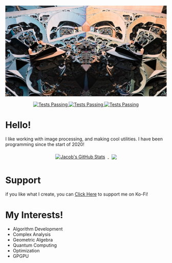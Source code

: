 [![Shelby's GitHub Banner](./assets/duality.jpg)](https://www.deviantart.com/ahhhh6980)

<p align="center">
    <a href="https://github.com/ahhhh6980/ahhhh6980/">
      <img alt="Tests Passing" src="https://badges.pufler.dev/visits/ahhhh6980/ahhhh6980?style=for-the-badge&color=675b9e" />
    </a>
   <a href="https://www.linkedin.com/in/jacob-berube-37b0b51b1/">
      <img alt="Tests Passing" src="https://img.shields.io/badge/LinkedIn-Profile-informational?style=for-the-badge&logo=linkedin&logoColor=white&color=675b9e" />
    </a>
   <a href="https://www.youtube.com/channel/UC0CgBIwl-0xGhgEo151V4ew">
      <img alt="Tests Passing" src="https://img.shields.io/badge/Youtube-Profile-informational?style=for-the-badge&logo=youtube&logoColor=white&color=675b9e" />
    </a>
  
</p>

# Hello!
I like working with image processing, and making cool utilities.
I have been programming since the start of 2020!
<p align="center">
    <a href="https://github.com/ahhhh6980">
      <img align="center" style="margin:0.5rem" src="https://github-readme-stats.vercel.app/api?username=ahhhh6980&show_icons=true&theme=tokyonight&line_height=33.5&hide_border=true&hide=html,css/??" alt="Jacob's GitHub Stats" />
    </a>
    <a href="https://github.com/ahhhh6980">
      <img align="center" style="margin:0.5rem" src="https://github-readme-stats.vercel.app/api/top-langs?username=ahhhh6980&theme=tokyonight&hide_border=true&hide=html,css/??" />
    </a>
</p>

# Support
if you like what I create, you can [Click Here](https://ko-fi.com/caramellow) to support me on Ko-Fi!

# My Interests!
  - Algorithm Development
  - Complex Analysis
  - Geometric Algebra
  - Quantum Computing
  - Optimization
  - GPGPU
